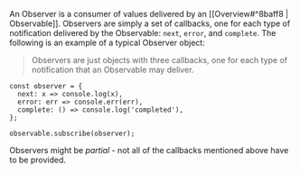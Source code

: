 An Observer is a consumer of values delivered by an [[Overview#^8baff8 | Observable]]. Observers are simply a set of callbacks, one for each type of notification delivered by the Observable: `next`, `error`, and `complete`. The following is an example of a typical Observer object:

> Observers are just objects with three callbacks, one for each type of notification that an Observable may deliver.

```
const observer = {
  next: x => console.log(x),
  error: err => console.err(err),
  complete: () => console.log('completed'),
};

observable.subscribe(observer);
```

Observers might be *partial* - not all of the callbacks mentioned above have to be provided.
